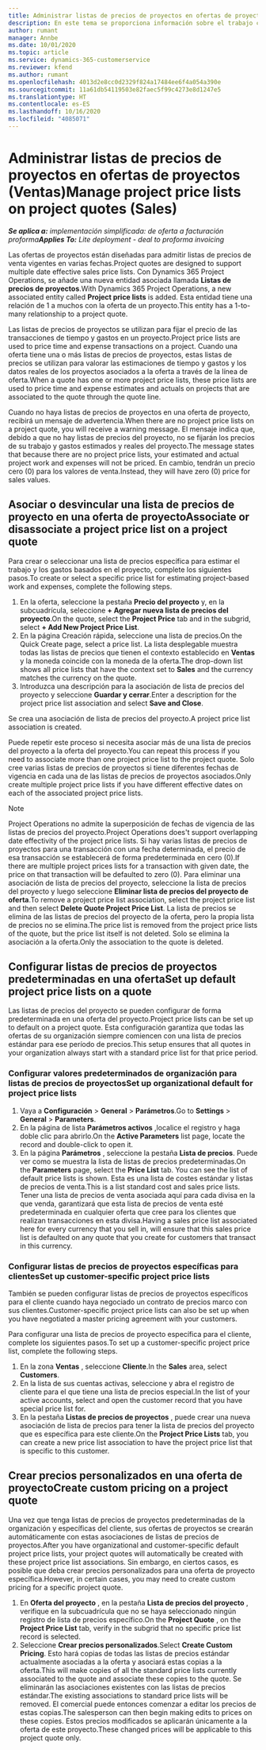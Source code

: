 ```yaml
---
title: Administrar listas de precios de proyectos en ofertas de proyectos
description: En este tema se proporciona información sobre el trabajo con listas de precios de proyectos en ofertas. (Sales)
author: rumant
manager: Annbe
ms.date: 10/01/2020
ms.topic: article
ms.service: dynamics-365-customerservice
ms.reviewer: kfend
ms.author: rumant
ms.openlocfilehash: 4013d2e8cc0d2329f824a17484ee6f4a054a390e
ms.sourcegitcommit: 11a61db54119503e82faec5f99c4273e8d1247e5
ms.translationtype: HT
ms.contentlocale: es-ES
ms.lasthandoff: 10/16/2020
ms.locfileid: "4085071"
---
```

# <a name="manage-project-price-lists-on-project-quotes-sales"></a><span data-ttu-id="19d6e-104">Administrar listas de precios de proyectos en ofertas de proyectos (Ventas)</span><span class="sxs-lookup"><span data-stu-id="19d6e-104">Manage project price lists on project quotes (Sales)</span></span>

<span data-ttu-id="19d6e-105">_**Se aplica a:** implementación simplificada: de oferta a facturación proforma_</span><span class="sxs-lookup"><span data-stu-id="19d6e-105">_**Applies To:** Lite deployment - deal to proforma invoicing_</span></span>

<span data-ttu-id="19d6e-106">Las ofertas de proyectos están diseñadas para admitir listas de precios de venta vigentes en varias fechas.</span><span class="sxs-lookup"><span data-stu-id="19d6e-106">Project quotes are designed to support multiple date effective sales price lists.</span></span> <span data-ttu-id="19d6e-107">Con Dynamics 365 Project Operations, se añade una nueva entidad asociada llamada **Listas de precios de proyectos**.</span><span class="sxs-lookup"><span data-stu-id="19d6e-107">With Dynamics 365 Project Operations, a new associated entity called **Project price lists** is added.</span></span> <span data-ttu-id="19d6e-108">Esta entidad tiene una relación de 1 a muchos con la oferta de un proyecto.</span><span class="sxs-lookup"><span data-stu-id="19d6e-108">This entity has a 1-to-many relationship to a project quote.</span></span>

<span data-ttu-id="19d6e-109">Las listas de precios de proyectos se utilizan para fijar el precio de las transacciones de tiempo y gastos en un proyecto.</span><span class="sxs-lookup"><span data-stu-id="19d6e-109">Project price lists are used to price time and expense transactions on a project.</span></span> <span data-ttu-id="19d6e-110">Cuando una oferta tiene una o más listas de precios de proyectos, estas listas de precios se utilizan para valorar las estimaciones de tiempo y gastos y los datos reales de los proyectos asociados a la oferta a través de la línea de oferta.</span><span class="sxs-lookup"><span data-stu-id="19d6e-110">When a quote has one or more project price lists, these price lists are used to price time and expense estimates and actuals on projects that are associated to the quote through the quote line.</span></span>

<span data-ttu-id="19d6e-111">Cuando no haya listas de precios de proyectos en una oferta de proyecto, recibirá un mensaje de advertencia.</span><span class="sxs-lookup"><span data-stu-id="19d6e-111">When there are no project price lists on a project quote, you will receive a warning message.</span></span> <span data-ttu-id="19d6e-112">El mensaje indica que, debido a que no hay listas de precios del proyecto, no se fijarán los precios de su trabajo y gastos estimados y reales del proyecto.</span><span class="sxs-lookup"><span data-stu-id="19d6e-112">The message states that because there are no project price lists, your estimated and actual project work and expenses will not be priced.</span></span> <span data-ttu-id="19d6e-113">En cambio, tendrán un precio cero (0) para los valores de venta.</span><span class="sxs-lookup"><span data-stu-id="19d6e-113">Instead, they will have zero (0) price for sales values.</span></span>

## <a name="associate-or-disassociate-a-project-price-list-on-a-project-quote"></a><span data-ttu-id="19d6e-114">Asociar o desvincular una lista de precios de proyecto en una oferta de proyecto</span><span class="sxs-lookup"><span data-stu-id="19d6e-114">Associate or disassociate a project price list on a project quote</span></span>

<span data-ttu-id="19d6e-115">Para crear o seleccionar una lista de precios específica para estimar el trabajo y los gastos basados en el proyecto, complete los siguientes pasos.</span><span class="sxs-lookup"><span data-stu-id="19d6e-115">To create or select a specific price list for estimating project-based work and expenses, complete the following steps.</span></span>

1. <span data-ttu-id="19d6e-116">En la oferta, seleccione la pestaña **Precio del proyecto** y, en la subcuadrícula, seleccione **+ Agregar nueva lista de precios del proyecto**.</span><span class="sxs-lookup"><span data-stu-id="19d6e-116">On the quote, select the **Project Price** tab and in the subgrid, select **+ Add New Project Price List**.</span></span>
2. <span data-ttu-id="19d6e-117">En la página Creación rápida, seleccione una lista de precios.</span><span class="sxs-lookup"><span data-stu-id="19d6e-117">On the Quick Create page, select a price list.</span></span> <span data-ttu-id="19d6e-118">La lista desplegable muestra todas las listas de precios que tienen el contexto establecido en **Ventas** y la moneda coincide con la moneda de la oferta.</span><span class="sxs-lookup"><span data-stu-id="19d6e-118">The drop-down list shows all price lists that have the context set to **Sales** and the currency matches the currency on the quote.</span></span>
4. <span data-ttu-id="19d6e-119">Introduzca una descripción para la asociación de lista de precios del proyecto y seleccione **Guardar y cerrar**.</span><span class="sxs-lookup"><span data-stu-id="19d6e-119">Enter a description for the project price list association and select **Save and Close**.</span></span>

<span data-ttu-id="19d6e-120">Se crea una asociación de lista de precios del proyecto.</span><span class="sxs-lookup"><span data-stu-id="19d6e-120">A project price list association is created.</span></span>

<span data-ttu-id="19d6e-121">Puede repetir este proceso si necesita asociar más de una lista de precios del proyecto a la oferta del proyecto.</span><span class="sxs-lookup"><span data-stu-id="19d6e-121">You can repeat this process if you need to associate more than one project price list to the project quote.</span></span> <span data-ttu-id="19d6e-122">Solo cree varias listas de precios de proyectos si tiene diferentes fechas de vigencia en cada una de las listas de precios de proyectos asociados.</span><span class="sxs-lookup"><span data-stu-id="19d6e-122">Only create multiple project price lists if you have different effective dates on each of the associated project price lists.</span></span>

> [!NOTE]
> <span data-ttu-id="19d6e-123">Project Operations no admite la superposición de fechas de vigencia de las listas de precios del proyecto.</span><span class="sxs-lookup"><span data-stu-id="19d6e-123">Project Operations does't support overlapping date effectivity of the project price lists.</span></span> <span data-ttu-id="19d6e-124">Si hay varias listas de precios de proyectos para una transacción con una fecha determinada, el precio de esa transacción se establecerá de forma predeterminada en cero (0).</span><span class="sxs-lookup"><span data-stu-id="19d6e-124">If there are multiple project prices lists for a transaction with given date, the price on that transaction will be defaulted to zero (0).</span></span>
<span data-ttu-id="19d6e-125">Para eliminar una asociación de lista de precios del proyecto, seleccione la lista de precios del proyecto y luego seleccione **Eliminar lista de precios del proyecto de oferta**.</span><span class="sxs-lookup"><span data-stu-id="19d6e-125">To remove a project price list association, select the project price list and then select **Delete Quote Project Price List**.</span></span> <span data-ttu-id="19d6e-126">La lista de precios se elimina de las listas de precios del proyecto de la oferta, pero la propia lista de precios no se elimina.</span><span class="sxs-lookup"><span data-stu-id="19d6e-126">The price list is removed from the project price lists of the quote, but the price list itself is not deleted.</span></span> <span data-ttu-id="19d6e-127">Solo se elimina la asociación a la oferta.</span><span class="sxs-lookup"><span data-stu-id="19d6e-127">Only the association to the quote is deleted.</span></span>

## <a name="set-up-default-project-price-lists-on-a-quote"></a><span data-ttu-id="19d6e-128">Configurar listas de precios de proyectos predeterminadas en una oferta</span><span class="sxs-lookup"><span data-stu-id="19d6e-128">Set up default project price lists on a quote</span></span>

<span data-ttu-id="19d6e-129">Las listas de precios del proyecto se pueden configurar de forma predeterminada en una oferta del proyecto.</span><span class="sxs-lookup"><span data-stu-id="19d6e-129">Project price lists can be set up to default on a project quote.</span></span> <span data-ttu-id="19d6e-130">Esta configuración garantiza que todas las ofertas de su organización siempre comiencen con una lista de precios estándar para ese período de precios.</span><span class="sxs-lookup"><span data-stu-id="19d6e-130">This setup ensures that all quotes in your organization always start with a standard price list for that price period.</span></span>

### <a name="set-up-organizational-default-for-project-price-lists"></a><span data-ttu-id="19d6e-131">Configurar valores predeterminados de organización para listas de precios de proyectos</span><span class="sxs-lookup"><span data-stu-id="19d6e-131">Set up organizational default for project price lists</span></span>

1. <span data-ttu-id="19d6e-132">Vaya a **Configuración** > **General** > **Parámetros**.</span><span class="sxs-lookup"><span data-stu-id="19d6e-132">Go to **Settings** > **General** > **Parameters**.</span></span>
2. <span data-ttu-id="19d6e-133">En la página de lista **Parámetros activos** ,localice el registro y haga doble clic para abrirlo.</span><span class="sxs-lookup"><span data-stu-id="19d6e-133">On the **Active Parameters** list page, locate the record and double-click to open it.</span></span> 
3. <span data-ttu-id="19d6e-134">En la página **Parámetros** , seleccione la pestaña **Lista de precios**. Puede ver como se muestra la lista de listas de precios predeterminadas.</span><span class="sxs-lookup"><span data-stu-id="19d6e-134">On the **Parameters** page, select the **Price List** tab. You can see the list of default price lists is shown.</span></span> <span data-ttu-id="19d6e-135">Esta es una lista de costes estándar y listas de precios de venta.</span><span class="sxs-lookup"><span data-stu-id="19d6e-135">This is a list standard cost and sales price lists.</span></span> <span data-ttu-id="19d6e-136">Tener una lista de precios de venta asociada aquí para cada divisa en la que venda, garantizará que esta lista de precios de venta esté predeterminada en cualquier oferta que cree para los clientes que realizan transacciones en esta divisa.</span><span class="sxs-lookup"><span data-stu-id="19d6e-136">Having a sales price list associated here for every currency that you sell in, will ensure that this sales price list is defaulted on any quote that you create for customers that transact in this currency.</span></span>

### <a name="set-up-customer-specific-project-price-lists"></a><span data-ttu-id="19d6e-137">Configurar listas de precios de proyectos específicas para clientes</span><span class="sxs-lookup"><span data-stu-id="19d6e-137">Set up customer-specific project price lists</span></span>

<span data-ttu-id="19d6e-138">También se pueden configurar listas de precios de proyectos específicos para el cliente cuando haya negociado un contrato de precios marco con sus clientes.</span><span class="sxs-lookup"><span data-stu-id="19d6e-138">Customer-specific project price lists can also be set up when you have negotiated a master pricing agreement with your customers.</span></span>

<span data-ttu-id="19d6e-139">Para configurar una lista de precios de proyecto específica para el cliente, complete los siguientes pasos.</span><span class="sxs-lookup"><span data-stu-id="19d6e-139">To set up a customer-specific project price list, complete the following steps.</span></span>

1. <span data-ttu-id="19d6e-140">En la zona **Ventas** , seleccione **Cliente**.</span><span class="sxs-lookup"><span data-stu-id="19d6e-140">In the **Sales** area, select **Customers**.</span></span>
2. <span data-ttu-id="19d6e-141">En la lista de sus cuentas activas, seleccione y abra el registro de cliente para el que tiene una lista de precios especial.</span><span class="sxs-lookup"><span data-stu-id="19d6e-141">In the list of your active accounts, select and open the customer record that you have special price list for.</span></span>
3. <span data-ttu-id="19d6e-142">En la pestaña **Listas de precios de proyectos** , puede crear una nueva asociación de lista de precios para tener la lista de precios del proyecto que es específica para este cliente.</span><span class="sxs-lookup"><span data-stu-id="19d6e-142">On the **Project Price Lists** tab, you can create a new price list association to have the project price list that is specific to this customer.</span></span>

## <a name="create-custom-pricing-on-a-project-quote"></a><span data-ttu-id="19d6e-143">Crear precios personalizados en una oferta de proyecto</span><span class="sxs-lookup"><span data-stu-id="19d6e-143">Create custom pricing on a project quote</span></span>

<span data-ttu-id="19d6e-144">Una vez que tenga listas de precios de proyectos predeterminadas de la organización y específicas del cliente, sus ofertas de proyectos se crearán automáticamente con estas asociaciones de listas de precios de proyectos.</span><span class="sxs-lookup"><span data-stu-id="19d6e-144">After you have organizational and customer-specific default project price lists, your project quotes will automatically be created with these project price list associations.</span></span> <span data-ttu-id="19d6e-145">Sin embargo, en ciertos casos, es posible que deba crear precios personalizados para una oferta de proyecto específica.</span><span class="sxs-lookup"><span data-stu-id="19d6e-145">However, in certain cases, you may need to create custom pricing for a specific project quote.</span></span> 

1. <span data-ttu-id="19d6e-146">En **Oferta del proyecto** , en la pestaña **Lista de precios del proyecto** , verifique en la subcuadrícula que no se haya seleccionado ningún registro de lista de precios específico.</span><span class="sxs-lookup"><span data-stu-id="19d6e-146">On the **Project Quote** , on the **Project Price List** tab, verify in the subgrid that no specific price list record is selected.</span></span>
2. <span data-ttu-id="19d6e-147">Seleccione **Crear precios personalizados**.</span><span class="sxs-lookup"><span data-stu-id="19d6e-147">Select **Create Custom Pricing**.</span></span> <span data-ttu-id="19d6e-148">Esto hará copias de todas las listas de precios estándar actualmente asociadas a la oferta y asociará estas copias a la oferta.</span><span class="sxs-lookup"><span data-stu-id="19d6e-148">This will make copies of all the standard price lists currently associated to the quote and associate these copies to the quote.</span></span> <span data-ttu-id="19d6e-149">Se eliminarán las asociaciones existentes con las listas de precios estándar.</span><span class="sxs-lookup"><span data-stu-id="19d6e-149">The existing associations to standard price lists will be removed.</span></span> <span data-ttu-id="19d6e-150">El comercial puede entonces comenzar a editar los precios de estas copias.</span><span class="sxs-lookup"><span data-stu-id="19d6e-150">The salesperson can then begin making edits to prices on these copies.</span></span> <span data-ttu-id="19d6e-151">Estos precios modificados se aplicarán únicamente a la oferta de este proyecto.</span><span class="sxs-lookup"><span data-stu-id="19d6e-151">These changed prices will be applicable to this project quote only.</span></span>

